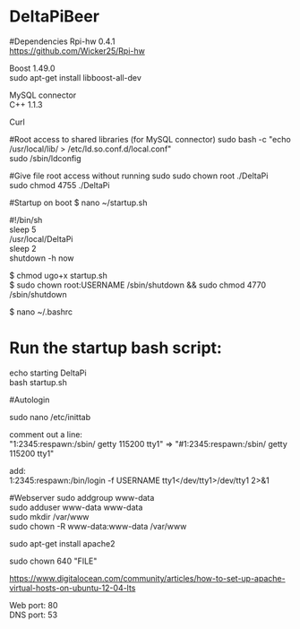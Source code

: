 DeltaPiBeer
===========

#Dependencies
Rpi-hw 0.4.1<br>
https://github.com/Wicker25/Rpi-hw

Boost 1.49.0<br> 
sudo apt-get install libboost-all-dev

MySQL connector<br>
C++ 1.1.3

Curl

#Root access to shared libraries (for MySQL connector)
sudo bash -c "echo /usr/local/lib/ > /etc/ld.so.conf.d/local.conf"<br>
sudo /sbin/ldconfig

#Give file root access without running sudo
sudo chown root ./DeltaPi <br>
sudo chmod 4755 ./DeltaPi

#Startup on boot
$ nano ~/startup.sh

 #!/bin/sh<br>
sleep 5<br>
/usr/local/DeltaPi<br>
sleep 2<br>
shutdown -h now

$ chmod ugo+x startup.sh<br>
$ sudo chown root:USERNAME /sbin/shutdown && sudo chmod 4770 /sbin/shutdown

$ nano ~/.bashrc

 # Run the startup bash script:<br>
echo starting DeltaPi<br>
bash startup.sh

#Autologin

sudo nano /etc/inittab

comment out a line:<br>
"1:2345:respawn:/sbin/ getty 115200 tty1"  => "#1:2345:respawn:/sbin/ getty 115200 tty1"

add:<br>
1:2345:respawn:/bin/login -f USERNAME tty1</dev/tty1>/dev/tty1 2>&1

#Webserver
sudo addgroup www-data<br>
sudo adduser www-data www-data<br>
sudo mkdir /var/www<br>
sudo chown -R www-data:www-data /var/www<br>

sudo apt-get install apache2

sudo chown 640 "FILE"

https://www.digitalocean.com/community/articles/how-to-set-up-apache-virtual-hosts-on-ubuntu-12-04-lts

Web port: 80<br>
DNS port: 53
